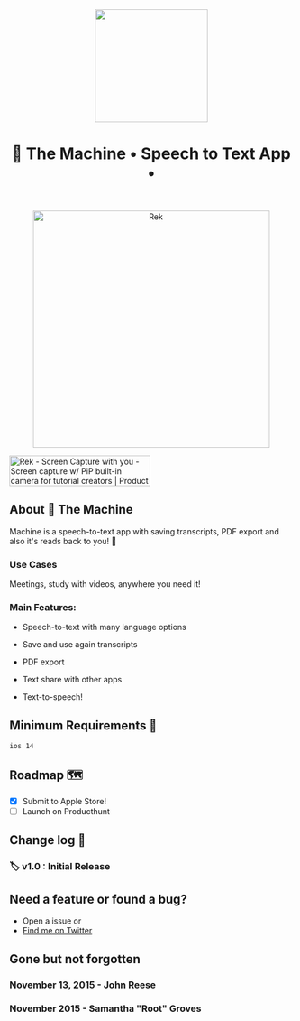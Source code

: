 <div align="center">
	<img src="https://i.imgur.com/7CP7S7X.png" width="200" height="200" />
	<h1><strong>🤖 The Machine</strong> • Speech to Text App •</h1>
	
</div>
<br>


<p align="center">
<a href="https://apps.apple.com/us/app/rek-screen-capture-with-pip/id1543879930" target="_blank">
    <img
      src="https://github.com/thetabbycat/Rek/blob/main/demo.gif?raw=true"
      height="420"
      alt="Rek"
      title="Rek | Screen Capture with sound & PiP camera"
    /></a>

<a href="https://www.producthunt.com/posts/rek-screen-capture-with-you?utm_source=badge-featured&utm_medium=badge&utm_souce=badge-rek-screen-capture-with-you" target="_blank"><img src="https://api.producthunt.com/widgets/embed-image/v1/featured.svg?post_id=277727&theme=dark" alt="Rek - Screen Capture with you - Screen capture w/ PiP built-in camera for tutorial creators | Product Hunt" style="width: 250px; height: 54px;" width="250" height="54" /></a>
	
  </p>
 

## About 🤖 The Machine

Machine is a speech-to-text app with saving transcripts, PDF export and also it's reads back to you! 🙌 

### Use Cases

Meetings, study with videos, anywhere you need it! 

### Main Features:

- Speech-to-text with many language options

- Save and use again transcripts

- PDF export

- Text share with other apps

- Text-to-speech!


## Minimum Requirements 🤔

`ios 14`

## Roadmap 🗺

- [X] Submit to Apple Store!
- [ ] Launch on Producthunt 

## Change log 🧠

### 🏷 v1.0 : Initial Release

## Need a feature or found a bug?

- Open a issue or
- [Find me on Twitter](https://twitter.com/hevalandsteven)


## Gone but not forgotten

### November 13, 2015 - John Reese 

### November 2015 - Samantha "Root" Groves





